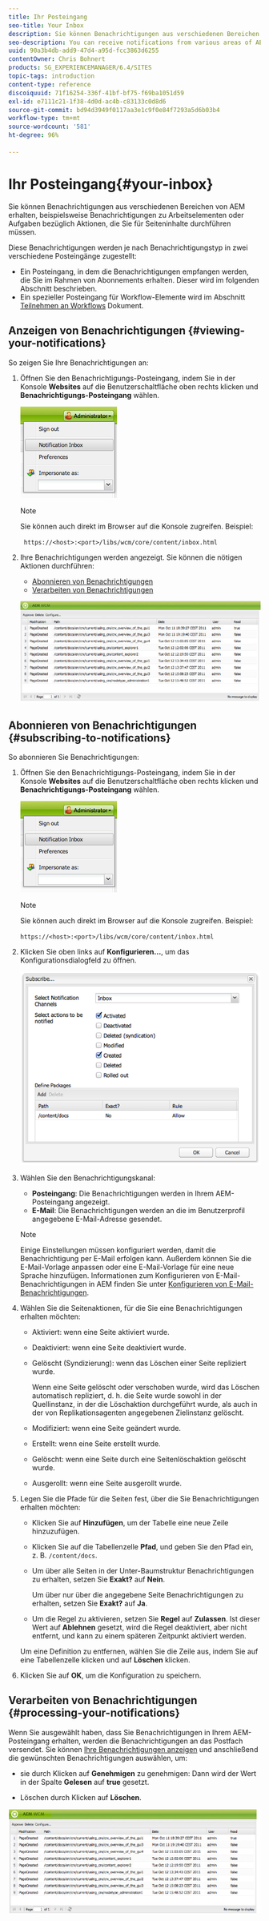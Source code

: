 ```yaml
---
title: Ihr Posteingang
seo-title: Your Inbox
description: Sie können Benachrichtigungen aus verschiedenen Bereichen von AEM erhalten, beispielsweise Benachrichtigungen zu Arbeitselementen oder Aufgaben bezüglich Aktionen, die Sie für Seiteninhalte durchführen müssen.
seo-description: You can receive notifications from various areas of AEM such as notification about work items or tasks that represent actions that you need to perform on page content.
uuid: 90a3b4db-add9-47d4-a95d-fcc3863d6255
contentOwner: Chris Bohnert
products: SG_EXPERIENCEMANAGER/6.4/SITES
topic-tags: introduction
content-type: reference
discoiquuid: 71f16254-336f-41bf-bf75-f69ba1051d59
exl-id: e7111c21-1f38-4d0d-ac4b-c83133c0d8d6
source-git-commit: bd94d3949f0117aa3e1c9f0e84f7293a5d6b03b4
workflow-type: tm+mt
source-wordcount: '581'
ht-degree: 96%

---
```


# Ihr Posteingang{#your-inbox}

Sie können Benachrichtigungen aus verschiedenen Bereichen von AEM erhalten, beispielsweise Benachrichtigungen zu Arbeitselementen oder Aufgaben bezüglich Aktionen, die Sie für Seiteninhalte durchführen müssen.

Diese Benachrichtigungen werden je nach Benachrichtigungstyp in zwei verschiedene Posteingänge zugestellt:

* Ein Posteingang, in dem die Benachrichtigungen empfangen werden, die Sie im Rahmen von Abonnements erhalten. Dieser wird im folgenden Abschnitt beschrieben.
* Ein spezieller Posteingang für Workflow-Elemente wird im Abschnitt [Teilnehmen an Workflows](/help/sites-classic-ui-authoring/classic-workflows-participating.md) Dokument.

## Anzeigen von Benachrichtigungen {#viewing-your-notifications}

So zeigen Sie Ihre Benachrichtigungen an:

1. Öffnen Sie den Benachrichtigungs-Posteingang, indem Sie in der Konsole **Websites** auf die Benutzerschaltfläche oben rechts klicken und **Benachrichtigungs-Posteingang** wählen.

   ![screen_shot_2012-02-08at105226am](assets/screen_shot_2012-02-08at105226am.png)

   >[!NOTE]
   >
   >Sie können auch direkt im Browser auf die Konsole zugreifen. Beispiel:
   >
   >` https://<host>:<port>/libs/wcm/core/content/inbox.html`

1. Ihre Benachrichtigungen werden angezeigt. Sie können die nötigen Aktionen durchführen:

   * [Abonnieren von Benachrichtigungen](#subscribing-to-notifications)
   * [Verarbeiten von Benachrichtigungen](#processing-your-notifications)

   ![chlimage_1-8](assets/chlimage_1-8.jpeg)

## Abonnieren von Benachrichtigungen {#subscribing-to-notifications}

So abonnieren Sie Benachrichtigungen:

1. Öffnen Sie den Benachrichtigungs-Posteingang, indem Sie in der Konsole **Websites** auf die Benutzerschaltfläche oben rechts klicken und **Benachrichtigungs-Posteingang** wählen.

   ![screen_shot_2012-02-08at105226am-1](assets/screen_shot_2012-02-08at105226am-1.png)

   >[!NOTE]
   >
   >Sie können auch direkt im Browser auf die Konsole zugreifen. Beispiel:
   >
   >`https://<host>:<port>/libs/wcm/core/content/inbox.html`

1. Klicken Sie oben links auf **Konfigurieren...**, um das Konfigurationsdialogfeld zu öffnen.

   ![screen_shot_2012-02-08at111056am](assets/screen_shot_2012-02-08at111056am.png)

1. Wählen Sie den Benachrichtigungskanal:

   * **Posteingang**: Die Benachrichtigungen werden in Ihrem AEM-Posteingang angezeigt.
   * **E-Mail**: Die Benachrichtigungen werden an die im Benutzerprofil angegebene E-Mail-Adresse gesendet.

   >[!NOTE]
   >
   >Einige Einstellungen müssen konfiguriert werden, damit die Benachrichtigung per E-Mail erfolgen kann. Außerdem können Sie die E-Mail-Vorlage anpassen oder eine E-Mail-Vorlage für eine neue Sprache hinzufügen. Informationen zum Konfigurieren von E-Mail-Benachrichtigungen in AEM finden Sie unter [Konfigurieren von E-Mail-Benachrichtigungen](/help/sites-administering/notification.md#configuringemailnotification).

1. Wählen Sie die Seitenaktionen, für die Sie eine Benachrichtigungen erhalten möchten:

   * Aktiviert: wenn eine Seite aktiviert wurde.
   * Deaktiviert: wenn eine Seite deaktiviert wurde.
   * Gelöscht (Syndizierung): wenn das Löschen einer Seite repliziert wurde.

      Wenn eine Seite gelöscht oder verschoben wurde, wird das Löschen automatisch repliziert, d. h. die Seite wurde sowohl in der Quellinstanz, in der die Löschaktion durchgeführt wurde, als auch in der von Replikationsagenten angegebenen Zielinstanz gelöscht.

   * Modifiziert: wenn eine Seite geändert wurde.
   * Erstellt: wenn eine Seite erstellt wurde.
   * Gelöscht: wenn eine Seite durch eine Seitenlöschaktion gelöscht wurde.
   * Ausgerollt: wenn eine Seite ausgerollt wurde.

1. Legen Sie die Pfade für die Seiten fest, über die Sie Benachrichtigungen erhalten möchten:

   * Klicken Sie auf **Hinzufügen**, um der Tabelle eine neue Zeile hinzuzufügen.
   * Klicken Sie auf die Tabellenzelle **Pfad**, und geben Sie den Pfad ein, z. B. `/content/docs`.
   * Um über alle Seiten in der Unter-Baumstruktur Benachrichtigungen zu erhalten, setzen Sie **Exakt?** auf **Nein**.

      Um über nur über die angegebene Seite Benachrichtigungen zu erhalten, setzen Sie **Exakt?** auf **Ja**.

   * Um die Regel zu aktivieren, setzen Sie **Regel** auf **Zulassen**. Ist dieser Wert auf **Ablehnen** gesetzt, wird die Regel deaktiviert, aber nicht entfernt, und kann zu einem späteren Zeitpunkt aktiviert werden.

   Um eine Definition zu entfernen, wählen Sie die Zeile aus, indem Sie auf eine Tabellenzelle klicken und auf **Löschen** klicken.

1. Klicken Sie auf **OK**, um die Konfiguration zu speichern.

## Verarbeiten von Benachrichtigungen {#processing-your-notifications}

Wenn Sie ausgewählt haben, dass Sie Benachrichtigungen in Ihrem AEM-Posteingang erhalten, werden die Benachrichtigungen an das Postfach versendet. Sie können [Ihre Benachrichtigungen anzeigen](#viewing-your-notifications) und anschließend die gewünschten Benachrichtigungen auswählen, um:

* sie durch Klicken auf **Genehmigen** zu genehmigen: Dann wird der Wert in der Spalte **Gelesen** auf **true** gesetzt.

* Löschen durch Klicken auf **Löschen**.

![chlimage_1-9](assets/chlimage_1-9.jpeg)
